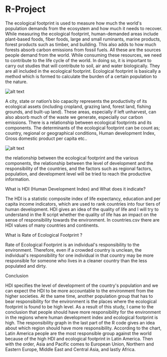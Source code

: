 # R-Project


The ecological footprint is used to measure how much the world's population demands from the ecosystem and how much it needs to recover. While measuring the ecological footprint, human-demanded areas include plant-based foods, fiber foods, large and small ruminants, marine products, forest products such as timber, and building.  This also adds to how much forests absorb carbon emissions from fossil fuels. All these are the sources people demand from the world. While consuming these resources, we need to contribute to the life cycle of the world. In doing so, it is important to carry out studies that will contribute to soil, air and water biologically. They are all included in the ecological footprint. Ecological footprint is basically a method which is formed to calculate the burden of a certain population to the nature. 

![alt text](http://www.econatics.co.za/wp-content/uploads/2016/05/human-demand-2.png)

A city, state or nation’s bio capacity represents the productivity of its ecological assets (including cropland, grazing land, forest land, fishing grounds, and built-up land). These areas, especially if left unharvest, can also absorb much of the waste we generate, especially our carbon emissions.
There is a relationship between ecological footprints and its components. The determinants of the ecological footprint can be count as; country, regional or geographical conditions, Human development Index, Gross domestic product per capita etc.. 


![alt text](https://upload.wikimedia.org/wikipedia/commons/4/40/Ecological_Footprint_per_person_and_HDI_of_countries_by_world_regions_%282014%29.jpg)

the relationship between the ecological footprint and the various components, the relationship between the level of development and the responsibility of the countries, and the factors such as regional factors, population, and development level will be tried to reach the productive information.

What is HDI (Human Development Index) and What does it indicate?


The HDI is a statistic composite index of life expectancy, education and per capita income indicators, which are used to rank countries into four tiers of human development.  HDI gives an idea of the quality of life and I will try to understand in the R script whether the quality of life has an impact on the sense of responsibility towards the environment. In countries.csv  there are HDI values of many countries and continents.


What is Rate of Ecological Footprint ?


Rate of Ecological Footprint is an individual's responsibility to the environment. Therefore, even if a crowded country is unclean, the individual's responsibility for one individual in that country may be more responsible for someone who lives in a cleaner country than the less populated and dirty.


Conclusion


HDI specifies the level of development of the country's population and we can expect the HDI to be more accountable to the environment from the higher societies. At the same time, another population group that has to bear responsibility for the environment is the places where the ecological footprint is found to be high level. As a result of this study, I came to the conclusion that people should have more responsibility for the environment in the regions where human development index and ecological footprint is high. The responsibility graph in the last part of the R code gives an idea about which region should have more responsibility. According to the chart, Latin America people are the most responsible group against the world because of the high HDI and ecological footprint in Latin America.  Then with the order, Asia and Pacific comes to European Union, Northern and Eastern Europe, Middle East and Central Asia, and lastly Africa.
